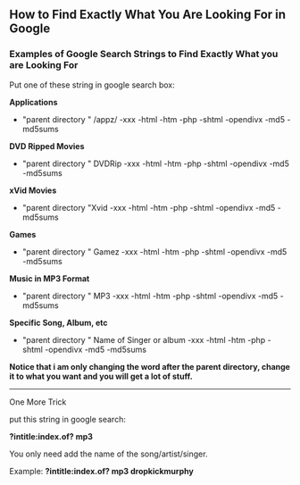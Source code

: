 ## How to Find Exactly What You Are Looking For in Google


### Examples of Google Search Strings to Find Exactly What you are Looking For






Put one of these string in google search box:   




**Applications**

  * "parent directory " /appz/ -xxx -html -htm -php -shtml -opendivx -md5 -md5sums

**DVD Ripped Movies**

  * "parent directory " DVDRip -xxx -html -htm -php -shtml -opendivx -md5 -md5sums

**xVid Movies**

  * "parent directory "Xvid -xxx -html -htm -php -shtml -opendivx -md5 -md5sums

**Games**

  * "parent directory " Gamez -xxx -html -htm -php -shtml -opendivx -md5 -md5sums

**Music in MP3 Format**

  * "parent directory " MP3 -xxx -html -htm -php -shtml -opendivx -md5 -md5sums

**Specific Song, Album, etc**

  * "parent directory " Name of Singer or album -xxx -html -htm -php -shtml -opendivx -md5 -md5sums


  
  

**Notice that i am only changing the word after the parent directory, change it to what you want and you will get a lot of stuff.**



* * *



One More Trick 
  

put this string in google search:
  


**?intitle:index.of? mp3**  


You only need add the name of the song/artist/singer.  

Example: **?intitle:index.of? mp3 dropkickmurphy**
  

